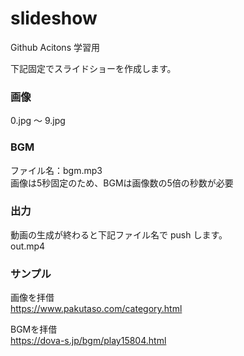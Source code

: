 # slideshow

Github Acitons 学習用  

下記固定でスライドショーを作成します。  

### 画像
0.jpg ～ 9.jpg

### BGM
ファイル名：bgm.mp3  
画像は5秒固定のため、BGMは画像数の5倍の秒数が必要

### 出力
動画の生成が終わると下記ファイル名で push します。  
out.mp4

### サンプル
画像を拝借  
https://www.pakutaso.com/category.html  
  
BGMを拝借  
https://dova-s.jp/bgm/play15804.html  